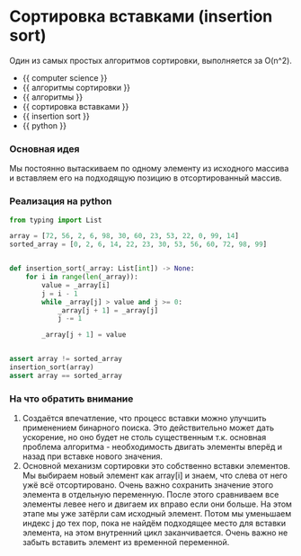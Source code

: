 # Сортировка вставками (insertion sort)

Один из самых простых алгоритмов сортировки, выполняется за O(n^2).

- {{ computer science }}
- {{ алгоритмы сортировки }}
- {{ алгоритмы }}
- {{ сортировка вставками }}
- {{ insertion sort }}
- {{ python }}

### Основная идея

Мы постоянно вытаскиваем по одному элементу из исходного массива и вставляем
его на подходящую позицию в отсортированный массив.

### Реализация на python

```python
from typing import List

array = [72, 56, 2, 6, 98, 30, 60, 23, 53, 22, 0, 99, 14]
sorted_array = [0, 2, 6, 14, 22, 23, 30, 53, 56, 60, 72, 98, 99]


def insertion_sort(_array: List[int]) -> None:
    for i in range(len(_array)):
        value = _array[i]
        j = i - 1
        while _array[j] > value and j >= 0:
            _array[j + 1] = _array[j]
            j -= 1

        _array[j + 1] = value


assert array != sorted_array
insertion_sort(array)
assert array == sorted_array
```

### На что обратить внимание

1. Создаётся впечатление, что процесс вставки можно улучшить применением
   бинарного поиска. Это действительно может дать ускорение, но оно будет не
   столь существенным т.к. основная проблема алгоритма - необходимость двигать
   элементы вперёд и назад при вставке нового значения.
1. Основной механизм сортировки это собственно вставки элементов. Мы выбираем
   новый элемент как array\[i] и знаем, что слева от него ужё всё
   отсортировано. Очень важно сохранить значение этого элемента в отдельную
   переменную. После этого сравниваем все элементы левее него и двигаем их
   вправо если они больше. На этом этапе мы уже затёрли сам исходный элемент.
   Потом мы уменьшаем индекс j до тех пор, пока не найдём подходящее место для
   вставки элемента, на этом внутренний цикл заканчивается. Очень важно не
   забыть вставить элемент из временной переменной.
